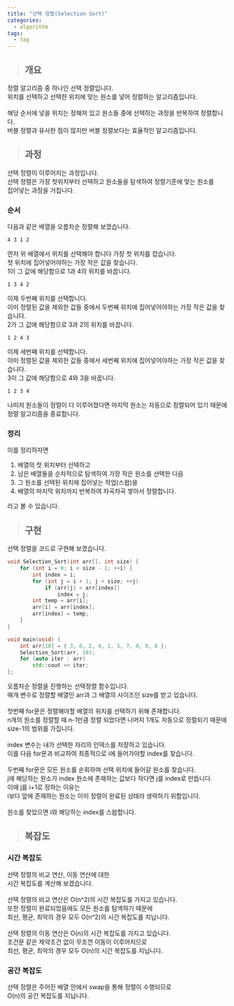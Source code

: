 ```yaml
---
title: "선택 정렬(Selection Sort)"
categories:
  - algorithm
tags:
  - tag
---
```

> ## 개요

정렬 알고리즘 중 하나인 선택 정렬입니다.<br>
위치를 선택하고 선택한 위치에 맞는 원소를 넣어 정렬하는 알고리즘입니다.<br>
<br>
해당 순서에 넣을 위치는 정해져 있고 원소들 중에 선택하는 과정을 반복하여 정렬합니다.<br>
버블 정렬과 유사한 점이 많지만 버블 정렬보다는 효율적인 알고리즘입니다.
> ## 과정

선택 정렬이 이루어지는 과정입니다.<br>
선택 정렬은 가장 첫위치부터 선택하고 원소들을 탐색하여 정렬기준에 맞는 원소를<br>
집어넣는 과정을 거칩니다.
### 순서
다음과 같은 배열을 오름차순 정렬해 보겠습니다.
```
4 3 1 2
```
먼저 위 배열에서 위치를 선택해야 합니다 가장 첫 위치를 잡습니다.<br>
첫 위치에 집어넣어야하는 가장 작은 값을 찾습니다.<br>
1이 그 값에 해당함으로 1과 4의 위치를 바꿉니다.
```
1 3 4 2
```
이제 두번째 위치를 선택합니다.<br>
이미 정렬된 값을 제외한 값들 중에서 두번째 위치에 집어넣어야하는 가장 작은 값을 찾습니다.<br>
2가 그 값에 해당함으로 3과 2의 위치를 바꿉니다.
```
1 2 4 3
```
이제 세번째 위치를 선택합니다.<br>
이미 정렬된 값을 제외한 값들 중에서 세번째 위치에 집어넣어야하는 가장 작은 값을 찾습니다.<br>
3이 그 값에 해당함으로 4와 3을 바꿉니다.
```
1 2 3 4
```
나미저 원소들이 정렬이 다 이루어졌다면 마지막 원소는 자동으로 정렬되어 있기 때문에<br>
정렬 알고리즘을 종료합니다.
### 정리
이를 정리하자면
1. 배열의 첫 위치부터 선택하고
2. 남은 배열들을 순차적으로 탐색하여 가장 작은 원소를 선택한 다음
3. 그 원소를 선택된 위치에 집어넣는 작업(스왑)을
4. 배열의 마지막 위치까지 반복하여 차곡차곡 쌓아서 정렬합니다.

라고 볼 수 있습니다.
> ## 구현

선택 정렬을 코드로 구현해 보겠습니다.
```cpp
void Selection_Sort(int arr[], int size) {
	for (int i = 0; i < size - 1; ++i) {
		int index = i;
		for (int j = i + 1; j < size; ++j)
			if (arr[j] < arr[index])
				index = j;
		int temp = arr[i];
		arr[i] = arr[index];
		arr[index] = temp;
	}
}
```
```cpp
void main(void) {
	int arr[10] = { 3, 6, 2, 4, 1, 5, 7, 0, 9, 8 };
	Selection_Sort(arr, 10);
	for (auto iter : arr)
		std::cout << iter;
};
```
오름차순 정렬을 진행하는 선택정렬 함수입니다.<br>
매개 변수로 정렬할 배열인 arr과 그 배열의 사이즈인 size를 받고 있습니다.<br>
<br>
첫번째 for문은 정렬해야할 배열의 위치를 선택하기 위해 존재합니다.<br>
n개의 원소를 정렬할 때 n-1만큼 정렬 되었다면 나머지 1개도 자동으로 정렬되기 때문에<br>
size-1의 범위를 가집니다.<br>
<br>
index 변수는 내가 선택한 자리의 인덱스를 저장하고 있습니다.<br>
이를 다음 for문과 비교하여 최종적으로 i에 들어가야할 index를 찾습니다.<br>
<br>
두번째 for문은 모든 원소를 순회하며 선택 위치에 들어갈 원소를 찾습니다.<br>
j에 해당하는 원소가 index 원소에 존재하는 값보다 작다면 j를 index로 만듭니다.<br>
이때 j를 i+1로 정하는 이유는<br>
i보다 앞에 존재하는 원소는 이미 정렬이 완료된 상태라 생략하기 위함입니다.<br>
<br>
원소를 찾았으면 i와 해당하는 index를 스왑합니다.
> ## 복잡도

### 시간 복잡도
선택 정렬의 비교 연산, 이동 연산에 대한<br>
시간 복잡도를 계산해 보겠습니다.<br>
<br>
선택 정렬의 비교 연산은 O(n^2)의 시간 복잡도를 가지고 있습니다.<br>
또한 정렬이 완료되었음에도 모든 원소를 탐색하기 때문에<br>
최선, 평균, 최악의 경우 모두 O(n^2)의 시간 복잡도를 지닙니다.<br>
<br>
선택 정렬의 이동 연산은 O(n)의 시간 복잡도를 가지고 있습니다.<br>
조건문 같은 제약조건 없이 무조껀 이동이 이루어지므로<br>
최선, 평균, 최악의 경우 모두 O(n)의 시간 복잡도를 지닙니다.
### 공간 복잡도
선택 정렬은 주어진 배열 안에서 swap을 통해 정렬이 수행되므로<br>
O(n)의 공간 복잡도를 지닙니다.
